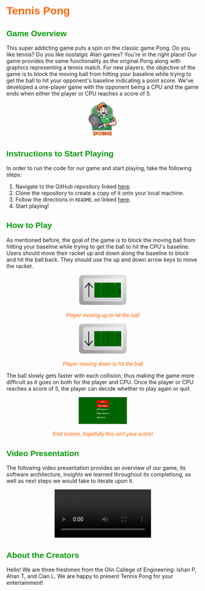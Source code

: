 # <span style="color: #ff6600; font-family: Arial, sans-serif;">Tennis Pong</span>

## <span style="color: #009900; font-family: Arial, sans-serif;">Game Overview</span>
This super addicting game puts a spin on the classic game Pong. Do you like tennis? Do you like nostalgic Atari games? You're in the right place! Our game provides the same functionality as the original Pong along with graphics representing a tennis match. For new players, the objective of the game is to block the moving ball from hitting your baseline while trying to get the ball to hit your opponent's baseline indicating a point score. We've developed a one-player game with the opponent being a CPU and the game ends when either the player or CPU reaches a score of 5.

<p align = "center"><img src="visuals/logo.png" alt="Logo" style="width: 15%; height: auto;"></p>

## <span style="color: #009900; font-family: Arial, sans-serif;">Instructions to Start Playing</span>
In order to run the code for our game and start playing, take the following steps:
1. Navigate to the GitHub repository linked [here](https://github.com/olincollege/tennis_pong).
2. Clone the repository to create a copy of it onto your local machine.
3. Follow the directions in `README.md` linked [here](https://github.com/olincollege/tennis_pong/blob/main/README.md).
4. Start playing!

## <span style="color: #009900; font-family: Arial, sans-serif;">How to Play</span>
As mentioned before, the goal of the game is to block the moving ball from hitting your baseline while trying to get the ball to hit the CPU's baseline. Users should move their racket up and down along the baseline to block and hit the ball back. They should use the up and down arrow keys to move the racket.

<p align = "center"><img src="visuals/moving_up.png" alt="Player moving up to hit the ball" style="width: 25%; height: auto;"></p>

<p align = "center"><i><span style="color: #ff6600; font-family: Arial, sans-serif;">Player moving up to hit the ball</span></i><br></p>

<p align = "center"><img src="visuals/moving_down.png" alt="Player moving down to hit the ball" style="width: 25%; height: auto;"></p>

<p align = "center"><i><span style="color: #ff6600; font-family: Arial, sans-serif;">Player moving down to hit the ball</span></i><br></p>

The ball slowly gets faster with each collision, thus making the game more difficult as it goes on both for the player and CPU. Once the player or CPU reaches a score of 5, the player can decide whether to play again or quit.

<p align = "center"><img src="visuals/end_screen.png" alt="End screen" style="width: 25%; height: auto;"></p>
<p align = "center"><i><span style="color: #ff6600; font-family: Arial, sans-serif;">End screen, hopefully this isn't your score!</span></i><br></p>

## <span style="color: #009900; font-family: Arial, sans-serif;">Video Presentation</span>
The following video presentation provides an overview of our game, its software architecture, insights we learned throughout its completiong, as well as next steps we would take to iterate upon it.
<p align="center">
    <video controls style="max-width: 50%;">
        <source src="visuals/Tennis Pong - Ishan, Cian, Ahan.mp4" type="video/mp4">
    </video>
</p>

## <span style="color: #009900; font-family: Arial, sans-serif;">About the Creators</span>
Hello! We are three freshmen from the Olin College of Engineering: Ishan P, Ahan T, and Cian L. We are happy to present Tennis Pong for your entertainment!